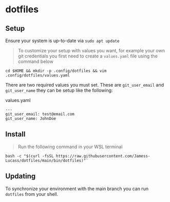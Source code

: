 # dotfiles

## Setup

Ensure your system is up-to-date via `sudo apt update`

> To customize your setup with values you want, for example your own git credentials you first need to create a `values.yaml` file using the command below

```
cd $HOME && mkdir -p .config/dotfiles && vim .config/dotfiles/values.yaml
```

There are two required values you must set. These are
`git_user_email` and `git_user_name` they can be setup like the following:

values.yaml

```
---
git_user_email: test@email.com
git_user_name: JohnDoe
```

## Install

> Run the following command in your WSL terminal

```shell
bash -c "$(curl -fsSL https://raw.githubusercontent.com/Jamess-Lucass/dotfiles/main/bin/dotfiles)"`
```

## Updating
To synchronize your environment with the main branch you can run `dotfiles` from your shell.
